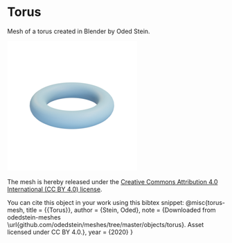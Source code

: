 # Torus

Mesh of a torus created in Blender by Oded Stein.

![torus](torus.png)

The mesh is hereby released under the [Creative Commons Attribution 4.0 International (CC BY 4.0) license](https://creativecommons.org/licenses/by/4.0/).

You can cite this object in your work using this bibtex snippet:
    @misc{torus-mesh,
      title = {{Torus}},
      author = {Stein, Oded},
      note = {Downloaded from odedstein-meshes \url{github.com/odedstein/meshes/tree/master/objects/torus}. Asset licensed under CC BY 4.0.},
      year = {2020}
    }
